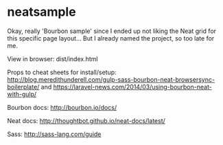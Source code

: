 # neatsample

Okay, really 'Bourbon sample' since I ended up not liking the Neat grid for this specific page layout... But I already named the project, so too late for me.

View in browser: dist/index.html

Props to cheat sheets for install/setup: http://blog.meredithunderell.com/gulp-sass-bourbon-neat-browsersync-boilerplate/ and https://laravel-news.com/2014/03/using-bourbon-neat-with-gulp/

Bourbon docs: http://bourbon.io/docs/

Neat docs: http://thoughtbot.github.io/neat-docs/latest/

Sass: http://sass-lang.com/guide